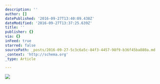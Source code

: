```yaml
---
description: ''
author: []
datePublished: '2016-09-27T13:40:09.438Z'
dateModified: '2016-09-27T13:37:25.639Z'
title: ''
publisher: {}
via: {}
inFeed: true
starred: false
sourcePath: _posts/2016-09-27-5c3c6a5c-84f3-4457-98f9-b36f45ba880a.md
_context: 'http://schema.org'
_type: Article

---
```

![](https://the-grid-user-content.s3-us-west-2.amazonaws.com/dce94933-0003-48fc-b800-1f570536b72f.jpg)